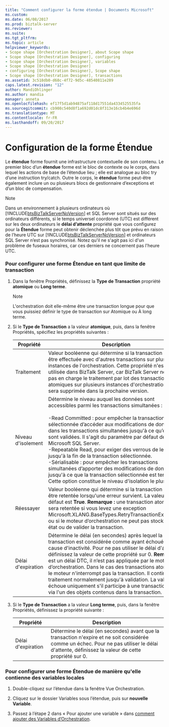 ```yaml
---
title: "Comment configurer la forme étendue | Documents Microsoft"
ms.custom: 
ms.date: 06/08/2017
ms.prod: biztalk-server
ms.reviewer: 
ms.suite: 
ms.tgt_pltfrm: 
ms.topic: article
helpviewer_keywords:
- Scope shape [Orchestration Designer], about Scope shape
- Scope shape [Orchestration Designer], configuring
- Scope shape [Orchestration Designer], variables
- Scope shape [Orchestration Designer]
- configuring [Orchestration Designer], Scope shape
- Scope shape [Orchestration Designer], transactions
ms.assetid: 3c518db0-d68c-4f72-9d5c-48540811e289
caps.latest.revision: "12"
author: MandiOhlinger
ms.author: mandia
manager: anneta
ms.openlocfilehash: ef17f5d1ab94875af118d17551da4334525535fa
ms.sourcegitcommit: cb908c540d8f1a692d01dc8f313e16cb4b4e696d
ms.translationtype: MT
ms.contentlocale: fr-FR
ms.lasthandoff: 09/20/2017
---
```

# <a name="how-to-configure-the-scope-shape"></a>Configuration de la forme Étendue
Le **étendue** forme fournit une infrastructure contextuelle de son contenu. Le premier bloc d’un **étendue** forme est le bloc de contexte ou le corps, dans lequel les actions de base de l’étendue lieu ; elle est analogue au bloc try d’une instruction try/catch. Outre le corps, le **étendue** forme peut-être également inclure un ou plusieurs blocs de gestionnaire d’exceptions et d’un bloc de compensation.  
  
> [!NOTE]
>  Dans un environnement à plusieurs ordinateurs où [!INCLUDE[btsBizTalkServerNoVersion](../includes/btsbiztalkservernoversion-md.md)] et SQL Server sont situés sur des ordinateurs différents, si le temps universel coordonné (UTC) est différent sur les deux ordinateurs le **délai d’attente** propriété que vous configurez pour la  **Étendue** forme peut obtenir déclenchée plus tôt que prévu en raison de l’heure UTC sur [!INCLUDE[btsBizTalkServerNoVersion](../includes/btsbiztalkservernoversion-md.md)] et ordinateurs SQL Server n’est pas synchronisé. Notez qu'il ne s'agit pas ici d'un problème de fuseaux horaires, car ces derniers ne concernent pas l'heure UTC.  
  
### <a name="to-configure-a-scope-shape-as-a-transaction-boundary"></a>Pour configurer une forme Étendue en tant que limite de transaction  
  
1.  Dans la fenêtre Propriétés, définissez la **Type de Transaction** propriété **atomique** ou **Long terme**.  
  
    > [!NOTE]
    >  L'orchestration doit elle-même être une transaction longue pour que vous puissiez définir le type de transaction sur Atomique ou À long terme.  
  
2.  Si le **Type de Transaction** a la valeur **atomique**, puis, dans la fenêtre Propriétés, spécifiez les propriétés suivantes :  
  
    |Propriété| Description|  
    |--------------|-----------------|  
    |Traitement|Valeur booléenne qui détermine si la transaction peut être effectuée avec d'autres transactions sur plusieurs instances de l'orchestration. Cette propriété n'est jamais utilisée dans BizTalk Server, car BizTalk Server ne prend pas en charge le traitement par lot des transactions atomiques sur plusieurs instances d'orchestration. Elle sera supprimée dans la prochaine version.|  
    |Niveau d'isolement|Détermine le niveau auquel les données sont accessibles parmi les transactions simultanées :<br /><br /> -Read Committed : pour empêcher la transaction sélectionnée d’accéder aux modifications de données dans les transactions simultanées jusqu'à ce qu’elles sont validées. Il s'agit du paramètre par défaut de Microsoft SQL Server.<br />-Repeatable Read, pour exiger des verrous de lecture jusqu'à la fin de la transaction sélectionnée.<br />-Sérialisable : pour empêcher les transactions simultanées d’apporter des modifications de données jusqu'à ce que la transaction sélectionnée est terminée. Cette option constitue le niveau d'isolation le plus élevé.|  
    |Réessayer|Valeur booléenne qui détermine si la transaction doit être retentée lorsqu'une erreur survient. La valeur par défaut est **True**. **Remarque :** une transaction atomique sera retentée si vous levez une exception Microsoft.XLANG.BaseTypes.RetryTransactionException, ou si le moteur d’orchestration ne peut pas stocker son état ou de valider la transaction.|  
    |Délai d'expiration|Détermine le délai (en secondes) après lequel la transaction est considérée comme ayant échoué pour cause d'inactivité. Pour ne pas utiliser le délai d'attente, définissez la valeur de cette propriété sur 0. **Remarque :** est un délai DTC, il n’est pas appliquée par le moteur d’orchestration. Dans le cas des transactions atomiques, le moteur n'interrompt pas la transaction. Il continue le traitement normalement jusqu'à validation. La validation échoue uniquement s'il participe à une transaction DTC via l'un des objets contenus dans la transaction.|  
  
3.  Si le **Type de Transaction** a la valeur **Long terme**, puis, dans la fenêtre Propriétés, définissez la propriété suivante :  
  
    |Propriété| Description|  
    |--------------|-----------------|  
    |Délai d'expiration|Détermine le délai (en secondes) avant que la transaction n'expire et ne soit considérée comme un échec. Pour ne pas utiliser le délai d'attente, définissez la valeur de cette propriété sur 0.|  
  
### <a name="to-configure-a-scope-shape-to-contain-local-variables"></a>Pour configurer une forme Étendue de manière qu'elle contienne des variables locales  
  
1.  Double-cliquez sur l’étendue dans la fenêtre Vue Orchestration.  
  
2.  Cliquez sur le dossier Variables sous l’étendue, puis sur **nouvelle Variable**.  
  
3.  Passez à l’étape 2 dans « Pour ajouter une variable » dans [comment ajouter des Variables d’Orchestration](../core/how-to-add-orchestration-variables.md).